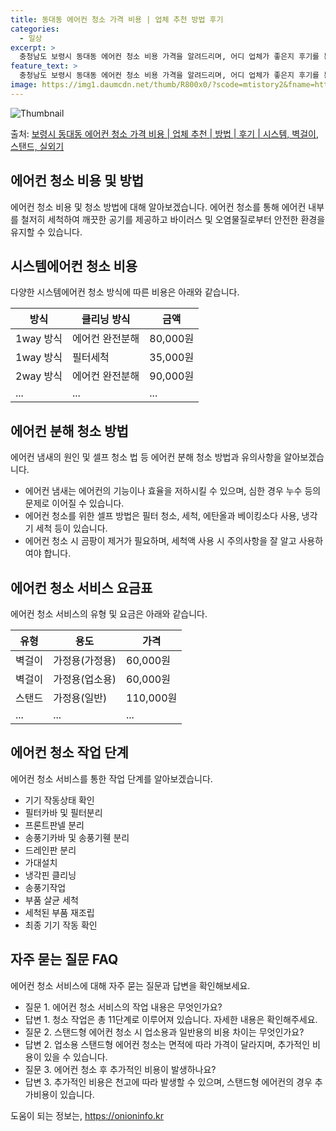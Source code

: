 ```yaml
---
title: 동대동 에어컨 청소 가격 비용 | 업체 추천 방법 후기
categories:
  - 일상
excerpt: >
  충청남도 보령시 동대동 에어컨 청소 비용 가격을 알려드리며, 어디 업체가 좋은지 후기를 통해 알아보겠습니다. 현재 글에서는 시스템, 벽걸이, 스탠드, 실외기 각각에 대해 청소 비용이 나와 있으니 참고하시면 되겠습니다. 에어컨 분해 청소 방법 보기 👈 클릭셀프 에어컨 청소 방법 보기👈 클릭보령시 동대동 에어컨 청소 비용시스템에어컨 방식클리닝방식금액1way 방식에어컨 완전분해80,000원1way 방식에어컨 필터세척35,000원2way 방식에어컨 완전분해90,000원2way 방식에어컨 필터세척35,000원4way 방식에어컨 완전분해120,000원4way 방식에어컨 필터세척35,000원원형방식에어컨 완전분해140,000원원형방식에어컨 필터세척35,000원에어컨 청소 견적 샘플 보기 👈 클릭에어컨 냄새의 원인에어..
feature_text: >
  충청남도 보령시 동대동 에어컨 청소 비용 가격을 알려드리며, 어디 업체가 좋은지 후기를 통해 알아보겠습니다. 현재 글에서는 시스템, 벽걸이, 스탠드, 실외기 각각에 대해 청소 비용이 나와 있으니 참고하시면 되겠습니다. 에어컨 분해 청소 방법 보기 👈 클릭셀프 에어컨 청소 방법 보기👈 클릭보령시 동대동 에어컨 청소 비용시스템에어컨 방식클리닝방식금액1way 방식에어컨 완전분해80,000원1way 방식에어컨 필터세척35,000원2way 방식에어컨 완전분해90,000원2way 방식에어컨 필터세척35,000원4way 방식에어컨 완전분해120,000원4way 방식에어컨 필터세척35,000원원형방식에어컨 완전분해140,000원원형방식에어컨 필터세척35,000원에어컨 청소 견적 샘플 보기 👈 클릭에어컨 냄새의 원인에어..
image: https://img1.daumcdn.net/thumb/R800x0/?scode=mtistory2&fname=https%3A%2F%2Fblog.kakaocdn.net%2Fdn%2FcOPZlp%2FbtsHx8VxKCD%2FT41zNtcDyJy8IhOoOjl6zk%2Fimg.webp
---
```


![Thumbnail](https://img1.daumcdn.net/thumb/R800x0/?scode=mtistory2&fname=https%3A%2F%2Fblog.kakaocdn.net%2Fdn%2FcOPZlp%2FbtsHx8VxKCD%2FT41zNtcDyJy8IhOoOjl6zk%2Fimg.webp)

<p>출처: <a href="https://onioninfo.kr/entry/%EB%B3%B4%EB%A0%B9%EC%8B%9C-%EB%8F%99%EB%8C%80%EB%8F%99-%EC%97%90%EC%96%B4%EC%BB%A8-%EC%B2%AD%EC%86%8C-%EA%B0%80%EA%B2%A9-%EB%B9%84%EC%9A%A9-%EC%97%85%EC%B2%B4-%EC%B6%94%EC%B2%9C-%EB%B0%A9%EB%B2%95-%ED%9B%84%EA%B8%B0-%EC%8B%9C%EC%8A%A4%ED%85%9C-%EB%B2%BD%EA%B1%B8%EC%9D%B4-%EC%8A%A4%ED%83%A0%EB%93%9C-%EC%8B%A4%EC%99%B8%EA%B8%B0" rel="dofollow">보령시 동대동 에어컨 청소 가격 비용 | 업체 추천 | 방법 | 후기 | 시스템, 벽걸이, 스탠드, 실외기</a> </p>

## 에어컨 청소 비용 및 방법

에어컨 청소 비용 및 청소 방법에 대해 알아보겠습니다. 에어컨 청소를 통해 에어컨 내부를 철저히 세척하여 깨끗한 공기를 제공하고 바이러스 및
오염물질로부터 안전한 환경을 유지할 수 있습니다.

## 시스템에어컨 청소 비용

다양한 시스템에어컨 청소 방식에 따른 비용은 아래와 같습니다.

**방식** | **클리닝 방식** | **금액**  
---|---|---  
1way 방식 | 에어컨 완전분해 | 80,000원  
1way 방식 | 필터세척 | 35,000원  
2way 방식 | 에어컨 완전분해 | 90,000원  
... | ... | ...  
  


## 에어컨 분해 청소 방법

에어컨 냄새의 원인 및 셀프 청소 법 등 에어컨 분해 청소 방법과 유의사항을 알아보겠습니다.

  * 에어컨 냄새는 에어컨의 기능이나 효율을 저하시킬 수 있으며, 심한 경우 누수 등의 문제로 이어질 수 있습니다.
  * 에어컨 청소를 위한 셀프 방법은 필터 청소, 세척, 에탄올과 베이킹소다 사용, 냉각기 세척 등이 있습니다.
  * 에어컨 청소 시 곰팡이 제거가 필요하며, 세척액 사용 시 주의사항을 잘 알고 사용하여야 합니다.



## 에어컨 청소 서비스 요금표

에어컨 청소 서비스의 유형 및 요금은 아래와 같습니다.

**유형** | **용도** | **가격**  
---|---|---  
벽걸이 | 가정용(가정용) | 60,000원  
벽걸이 | 가정용(업소용) | 60,000원  
스탠드 | 가정용(일반) | 110,000원  
... | ... | ...  
  


## 에어컨 청소 작업 단계

에어컨 청소 서비스를 통한 작업 단계를 알아보겠습니다.

  * 기기 작동상태 확인
  * 필터카바 및 필터분리
  * 프론트판넬 분리
  * 송풍기카바 및 송풍기휀 분리
  * 드레인판 분리
  * 가대설치
  * 냉각핀 클리닝
  * 송풍기작업
  * 부품 살균 세척
  * 세척된 부품 재조립
  * 최종 기기 작동 확인



## 자주 묻는 질문 FAQ

에어컨 청소 서비스에 대해 자주 묻는 질문과 답변을 확인해보세요.

  * 질문 1. 에어컨 청소 서비스의 작업 내용은 무엇인가요?
  * 답변 1. 청소 작업은 총 11단계로 이루어져 있습니다. 자세한 내용은 확인해주세요.
  * 질문 2. 스탠드형 에어컨 청소 시 업소용과 일반용의 비용 차이는 무엇인가요?
  * 답변 2. 업소용 스탠드형 에어컨 청소는 면적에 따라 가격이 달라지며, 추가적인 비용이 있을 수 있습니다.
  * 질문 3. 에어컨 청소 후 추가적인 비용이 발생하나요?
  * 답변 3. 추가적인 비용은 천고에 따라 발생할 수 있으며, 스탠드형 에어컨의 경우 추가비용이 있습니다.

 

도움이 되는 정보는, <a href="https://onioninfo.kr" rel="dofollow">https://onioninfo.kr</a>


